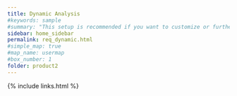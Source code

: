 ```yaml
---
title: Dynamic Analysis
#keywords: sample
#summary: "This setup is recommended if you want to customize or further develop the SecurityRAT tool."
sidebar: home_sidebar
permalink: req_dynamic.html
#simple_map: true
#map_name: usermap
#box_number: 1
folder: product2
---
```


{% include links.html %}
